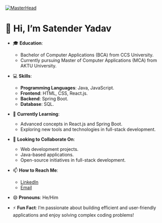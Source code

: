 [![MasterHead]( https://www.wingstechsolutions.com/wp-content/uploads/2022/03/full-stack-development.gif)](https://github.com/simantgautam)
# 👋 Hi, I’m Satender Yadav

- 🎓 **Education**:  
  - Bachelor of Computer Applications (BCA) from CCS University.  
  - Currently pursuing Master of Computer Applications (MCA) from AKTU University.  

- 💻 **Skills**:  
  - **Programming Languages**: Java, JavaScript.  
  - **Frontend**: HTML, CSS, React.js.  
  - **Backend**: Spring Boot.  
  - **Database**: SQL.  

- 🌱 **Currently Learning**:  
  - Advanced concepts in React.js and Spring Boot.  
  - Exploring new tools and technologies in full-stack development.  

- 💞️ **Looking to Collaborate On**:  
  - Web development projects.  
  - Java-based applications.  
  - Open-source initiatives in full-stack development.  

- 📫 **How to Reach Me**:  
  - [LinkedIn](https://www.linkedin.com/in/satender-yadav-54346a242/)  
  - [Email](mailto:satendar10nov@gmail.com)  

- 😄 **Pronouns**: He/Him  

- ⚡ **Fun Fact**: I’m passionate about building efficient and user-friendly applications and enjoy solving complex coding problems!  
